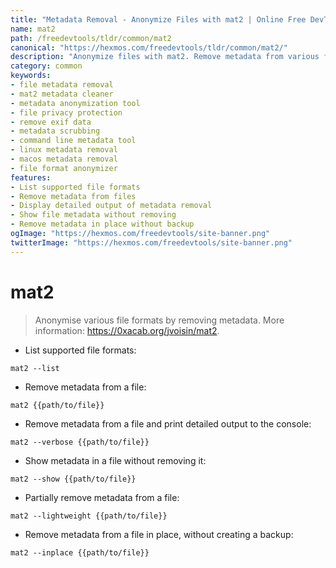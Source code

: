 ```yaml
---
title: "Metadata Removal - Anonymize Files with mat2 | Online Free DevTools by Hexmos"
name: mat2
path: /freedevtools/tldr/common/mat2
canonical: "https://hexmos.com/freedevtools/tldr/common/mat2/"
description: "Anonymize files with mat2. Remove metadata from various file formats to protect privacy. Free online tool, no registration required."
category: common
keywords:
- file metadata removal
- mat2 metadata cleaner
- metadata anonymization tool
- file privacy protection
- remove exif data
- metadata scrubbing
- command line metadata tool
- linux metadata removal
- macos metadata removal
- file format anonymizer
features:
- List supported file formats
- Remove metadata from files
- Display detailed output of metadata removal
- Show file metadata without removing
- Remove metadata in place without backup
ogImage: "https://hexmos.com/freedevtools/site-banner.png"
twitterImage: "https://hexmos.com/freedevtools/site-banner.png"
---
```


# mat2

> Anonymise various file formats by removing metadata.
> More information: <https://0xacab.org/jvoisin/mat2>.

- List supported file formats:

`mat2 --list`

- Remove metadata from a file:

`mat2 {{path/to/file}}`

- Remove metadata from a file and print detailed output to the console:

`mat2 --verbose {{path/to/file}}`

- Show metadata in a file without removing it:

`mat2 --show {{path/to/file}}`

- Partially remove metadata from a file:

`mat2 --lightweight {{path/to/file}}`

- Remove metadata from a file in place, without creating a backup:

`mat2 --inplace {{path/to/file}}`
